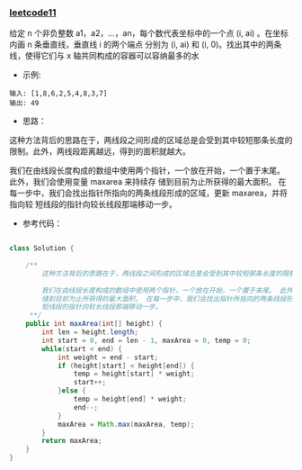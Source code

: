 ### [leetcode11](https://leetcode-cn.com/problems/container-with-most-water/)

给定 n 个非负整数 a1，a2，...，an，每个数代表坐标中的一个点 (i, ai) 。在坐标内画 n 条垂直线，垂直线 i 的两个端点
分别为 (i, ai) 和 (i, 0)。找出其中的两条线，使得它们与 x 轴共同构成的容器可以容纳最多的水

- 示例:

```
输入: [1,8,6,2,5,4,8,3,7]
输出: 49
```


- 思路：

这种方法背后的思路在于，两线段之间形成的区域总是会受到其中较短那条长度的限制。此外，两线段距离越远，得到的面积就越大。

我们在由线段长度构成的数组中使用两个指针，一个放在开始，一个置于末尾。 此外，我们会使用变量 maxarea 来持续存
储到目前为止所获得的最大面积。 在每一步中，我们会找出指针所指向的两条线段形成的区域，更新 maxarea，并将指向较
短线段的指针向较长线段那端移动一步。

- 参考代码：

````java

class Solution {
    
    /**
        这种方法背后的思路在于，两线段之间形成的区域总是会受到其中较短那条长度的限制。此外，两线段距离越远，得到的面积就越大。
        
        我们在由线段长度构成的数组中使用两个指针，一个放在开始，一个置于末尾。 此外，我们会使用变量 maxareamaxarea 来持续存
        储到目前为止所获得的最大面积。 在每一步中，我们会找出指针所指向的两条线段形成的区域，更新 maxareamaxarea，并将指向较
        短线段的指针向较长线段那端移动一步。
     **/
    public int maxArea(int[] height) {
        int len = height.length;
        int start = 0, end = len - 1, maxArea = 0, temp = 0;
        while(start < end) {
            int weight = end - start;
            if (height[start] < height[end]) {
                temp = height[start] * weight;
                start++;
            }else {
                temp = height[end] * weight;
                end--;
            }
            maxArea = Math.max(maxArea, temp);
        }
        return maxArea;
    }
}
````

